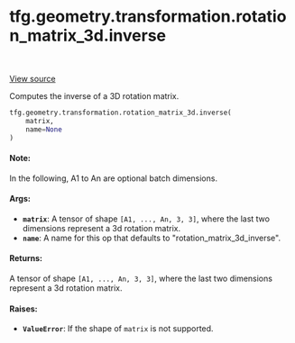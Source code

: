 <div itemscope itemtype="http://developers.google.com/ReferenceObject">
<meta itemprop="name" content="tfg.geometry.transformation.rotation_matrix_3d.inverse" />
<meta itemprop="path" content="Stable" />
</div>

# tfg.geometry.transformation.rotation_matrix_3d.inverse

<table class="tfo-notebook-buttons tfo-api" align="left">
</table>

<a target="_blank" href="https://github.com/tensorflow/graphics/blob/master/tensorflow_graphics/geometry/transformation/rotation_matrix_3d.py">View
source</a>

Computes the inverse of a 3D rotation matrix.

``` python
tfg.geometry.transformation.rotation_matrix_3d.inverse(
    matrix,
    name=None
)
```



<!-- Placeholder for "Used in" -->

#### Note:

In the following, A1 to An are optional batch dimensions.

#### Args:

* <b>`matrix`</b>: A tensor of shape `[A1, ..., An, 3, 3]`, where the last two
  dimensions represent a 3d rotation matrix.
* <b>`name`</b>: A name for this op that defaults to "rotation_matrix_3d_inverse".


#### Returns:

A tensor of shape `[A1, ..., An, 3, 3]`, where the last two dimensions
represent a 3d rotation matrix.

#### Raises:

* <b>`ValueError`</b>: If the shape of `matrix` is not supported.